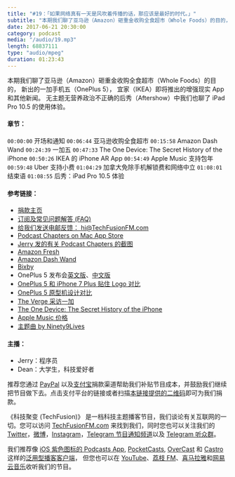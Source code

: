 ```yaml
---
title: "#19：「如果网络真有一天是风吹着传播的话，那应该是最好的时代。」"
subtitle: "本期我们聊了亚马逊（Amazon）砸重金收购全食超市（Whole Foods）的目的， 新出的一加手机五（OnePlus 5）， 宜家（IKEA）即将推出的增强现实 App 和其他新闻。 无主题无营养政治不正确的后秀（Aftershow）中我们也聊了 iPad Pro 10.5 的使用体验。"
date: 2017-06-21 20:30:00
category: podcast
media: "/audio/19.mp3"
length: 68837111 
type: "audio/mpeg"
duration: 01:23:43
---
```


本期我们聊了亚马逊（Amazon）砸重金收购全食超市（Whole Foods）的目的， 新出的一加手机五（OnePlus 5）， 宜家（IKEA）即将推出的增强现实 App 和其他新闻。 无主题无营养政治不正确的后秀（Aftershow）中我们也聊了 iPad Pro 10.5 的使用体验。

#### 章节：
```00:00:00``` 开场和通知
```00:06:44``` 亚马逊收购全食超市
```00:15:58``` Amazon Dash Wand
```00:24:39``` 一加五
```00:47:33``` The One Device: The Secret History of the iPhone
```00:50:26``` IKEA 的 iPhone AR App
```00:54:49``` Apple Music 支持包年
```00:59:48``` Uber 支持小费
```01:04:29``` 加拿大免除手机解锁费和网络中立
```01:08:01``` 结束语
```01:08:55``` 后秀：iPad Pro 10.5 体验

#### 参考链接：
- [捐款主页](https://techfusionfm.com/donate)
- [订阅及常见问题解答 (FAQ)](https://techfusionfm.com/faq)
- [给我们发送电邮反馈： hi@TechFusionFM.com](mailto:hi@techfusionfm.com)
- [Podcast Chapters on Mac App Store](https://itunes.apple.com/ca/app/podcast-chapters/id1070963477?mt=12)
- [Jerry 发的有关 Podcast Chapters 的截图](https://instagram.com/p/BVnoIsYFy-1/)
- [Amazon Fresh](http://www.businesswire.com/news/home/20170616005338/en/Amazon-Acquire-Foods-Market)
- [Amazon Dash Wand](https://www.amazon.com/Amazon-Dash-Wand-With-Alexa/dp/B01MQMJFDK)
- [Bixby](http://www.samsung.com/ca/smartphones/galaxy-s8/intelligence/)
- OnePlus 5 发布会[英文版](https://www.youtube.com/watch?v=nT5egj-fVyg)、[中文版](http://www.oneplus.cn/one-piece-5)
- [OnePlus 5 和 iPhone 7 Plus 贴住 Logo 对比](https://instagram.com/p/BVnrD1-FNqf/)
- [OnePlus 5 原型机设计对比](https://cdn.vox-cdn.com/uploads/chorus_asset/file/8700799/dseifert_170616_1783_0003.jpg)
- [The Verge 采访一加](https://www.youtube.com/watch?v=onBiCn963XM)
- [The One Device: The Secret History of the iPhone](https://www.amazon.ca/One-Device-Secret-History-iPhone-ebook/dp/B01LWRN0KI)
- [Apple Music 价格](https://www.apple.com/cn/apple-music/membership/)
- [主题曲 by Ninety9Lives](http://99l.tv/BleedingThroughYU)

#### 主播：
- Jerry：程序员
- Dean：大学生，科技爱好者

推荐您通过 [PayPal](https://paypal.me/techfusionfm/5) 以及[支付宝](HTTPS://QR.ALIPAY.COM/FKX09288AJOENI0MVZXM12)捐款渠道帮助我们补贴节目成本，并鼓励我们继续把节目做下去。点击支付平台的链接或者扫描[本链接提供的二维码](https://techfusionfm.com/images/QR.JPG)即可为我们捐款。

《科技聚变 (TechFusion)》 是一档科技主题播客节目，我们谈论有关互联网的一切。您可以访问 [TechFusionFM.com](https://TechFusionFM.com) 来找到我们，同时您也可以关注我们的 [Twitter](http://twitter.com/TechFusionFM)，[微博](http://weibo.com/TechFusionFM)，[Instagram](http://instagram.com/TechFusionFM)，[Telegram 节目通知频道](https://t.me/TechFusionFM)以及 [Telegram 听众群](https://t.me/TechFusionChat)。

我们推荐像 [iOS 紫色图标的 Podcasts App](https://itunes.apple.com/cn/podcast/id1202658654), [PocketCasts](http://pca.st/podcast/28fcd200-cc7c-0134-10da-25324e2a541d), [OverCast](https://overcast.fm) 和 [Castro](http://supertop.co/castro/) 这样的[泛用型播客客户端](https://techfusionfm.com/faq)， 但您也可以在 [YouTube](https://www.youtube.com/channel/UC6uvHf21Tjm5lepw6P2Ki-Q)、[荔枝 FM](https://www.lizhi.fm/1494013/)、[喜马拉雅](http://www.ximalaya.com/72456289/album/6648521)和[网易云音乐](http://music.163.com/#/djradio?id=347498120)收听我们的节目。